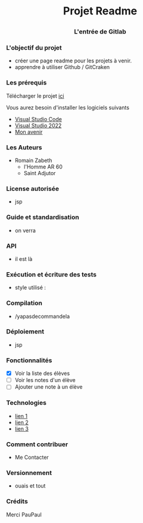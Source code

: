  # <p align="center"> Projet Readme </p>
### <p align="center"> L'entrée de Gitlab </p>

### L'objectif du projet

- créer une page readme pour les projets à venir.
- apprendre à utiliser Github / GitCraken

### Les prérequis

Télécharger le projet [ici](https://youtu.be/dQw4w9WgXcQ)

Vous aurez besoin d'installer les logiciels suivants 

- [Visual Studio Code](https://code.visualstudio.com/download)
- [Visual Studio 2022](https://visualstudio.microsoft.com/fr/vs/)
- [Mon avenir](https://fr.wikipedia.org/wiki/Néant)

### Les Auteurs

- Romain Zabeth 
  - l'Homme AR 60
  - Saint Adjutor

### License autorisée

- jsp

### Guide et standardisation

- on verra

### API

- il est là

### Exécution et écriture des tests

- style utilisé :

### Compilation

- /yapasdecommandela

### Déploiement

- jsp

### Fonctionnalités

- [x] Voir la liste des élèves
- [ ] Voir les notes d'un élève
- [ ] Ajouter une note à un élève

### Technologies

- [lien 1]()
- [lien 2]()
- [lien 3]()

### Comment contribuer 

- Me Contacter

### Versionnement

- ouais et tout 

### Crédits

Merci PauPaul






